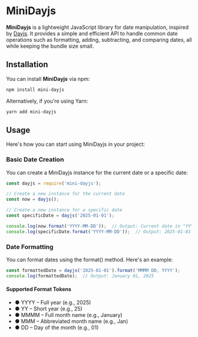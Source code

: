 # MiniDayjs

**MiniDayjs** is a lightweight JavaScript library for date manipulation, inspired by [Dayjs](https://day.js.org/). It provides a simple and efficient API to handle common date operations such as formatting, adding, subtracting, and comparing dates, all while keeping the bundle size small.

## Installation

You can install **MiniDayjs** via npm:

```bash
npm install mini-dayjs
```

Alternatively, if you're using Yarn:

```bash
yarn add mini-dayjs
```

## Usage

Here's how you can start using MiniDayjs in your project:

### Basic Date Creation

You can create a MiniDayjs instance for the current date or a specific date:

```javascript
const dayjs = require('mini-dayjs');

// Create a new instance for the current date
const now = dayjs();

// Create a new instance for a specific date
const specificDate = dayjs('2025-01-01');

console.log(now.format('YYYY-MM-DD'));  // Output: Current date in "YYYY-MM-DD" format
console.log(specificDate.format('YYYY-MM-DD'));  // Output: 2025-01-01
```

### Date Formatting

You can format dates using the format() method. Here's an example:

```javascript
const formattedDate = dayjs('2025-01-01').format('MMMM DD, YYYY');
console.log(formattedDate);  // Output: January 01, 2025
```

#### Supported Format Tokens

- ● YYYY – Full year (e.g., 2025)
- ● YY – Short year (e.g., 25)
- ● MMMM – Full month name (e.g., January)
- ● MMM – Abbreviated month name (e.g., Jan)
- ● DD – Day of the month (e.g., 01)
